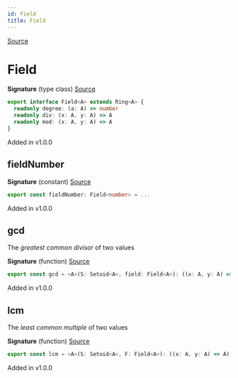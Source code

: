 ```yaml
---
id: Field
title: Field
---
```


[Source](https://github.com/gcanti/fp-ts/blob/master/src/Field.ts)

# Field

**Signature** (type class) [Source](https://github.com/gcanti/fp-ts/blob/master/src/Field.ts#L10-L14)

```ts
export interface Field<A> extends Ring<A> {
  readonly degree: (a: A) => number
  readonly div: (x: A, y: A) => A
  readonly mod: (x: A, y: A) => A
}
```

Added in v1.0.0

## fieldNumber

**Signature** (constant) [Source](https://github.com/gcanti/fp-ts/blob/master/src/Field.ts#L19-L28)

```ts
export const fieldNumber: Field<number> = ...
```

Added in v1.0.0

## gcd

The _greatest common divisor_ of two values

**Signature** (function) [Source](https://github.com/gcanti/fp-ts/blob/master/src/Field.ts#L35-L39)

```ts
export const gcd = <A>(S: Setoid<A>, field: Field<A>): ((x: A, y: A) => A) => { ... }
```

Added in v1.0.0

## lcm

The _least common multiple_ of two values

**Signature** (function) [Source](https://github.com/gcanti/fp-ts/blob/master/src/Field.ts#L46-L50)

```ts
export const lcm = <A>(S: Setoid<A>, F: Field<A>): ((x: A, y: A) => A) => { ... }
```

Added in v1.0.0
